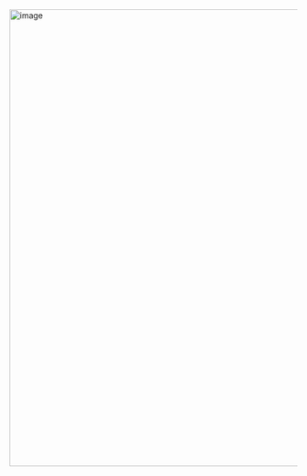 <img width="1280" height="800" alt="image" src="https://github.com/user-attachments/assets/27e04583-7bf4-4147-ace1-9d38f995323b" />
